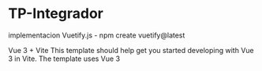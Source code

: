 # TP-Integrador
implementacion Vuetify.js -
npm create vuetify@latest

Vue 3 + Vite
This template should help get you started developing with Vue 3 in Vite. The template uses Vue 3 <script setup> SFCs, check out the script setup docs to learn more.

Learn more about IDE Support for Vue in the Vue Docs Scaling up Guide.
